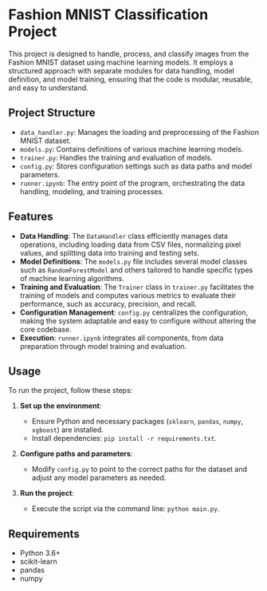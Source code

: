 # Fashion MNIST Classification Project

This project is designed to handle, process, and classify images from the Fashion MNIST dataset using machine learning models. It employs a structured approach with separate modules for data handling, model definition, and model training, ensuring that the code is modular, reusable, and easy to understand.

## Project Structure

- `data_handler.py`: Manages the loading and preprocessing of the Fashion MNIST dataset.
- `models.py`: Contains definitions of various machine learning models.
- `trainer.py`: Handles the training and evaluation of models.
- `config.py`: Stores configuration settings such as data paths and model parameters.
- `runner.ipynb`: The entry point of the program, orchestrating the data handling, modeling, and training processes.

## Features

- **Data Handling**: The `DataHandler` class efficiently manages data operations, including loading data from CSV files, normalizing pixel values, and splitting data into training and testing sets.
- **Model Definitions**: The `models.py` file includes several model classes such as `RandomForestModel` and others tailored to handle specific types of machine learning algorithms.
- **Training and Evaluation**: The `Trainer` class in `trainer.py` facilitates the training of models and computes various metrics to evaluate their performance, such as accuracy, precision, and recall.
- **Configuration Management**: `config.py` centralizes the configuration, making the system adaptable and easy to configure without altering the core codebase.
- **Execution**: `runner.ipynb` integrates all components, from data preparation through model training and evaluation.

## Usage

To run the project, follow these steps:

1. **Set up the environment**:
    - Ensure Python and necessary packages (`sklearn`, `pandas`, `numpy`, `xgboost`) are installed.
    - Install dependencies: `pip install -r requirements.txt`.

2. **Configure paths and parameters**:
    - Modify `config.py` to point to the correct paths for the dataset and adjust any model parameters as needed.

3. **Run the project**:
    - Execute the script via the command line: `python main.py`.

## Requirements

- Python 3.6+
- scikit-learn
- pandas
- numpy
